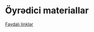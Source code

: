# Öyrədici materiallar

[Faydalı linklər](https://github.com/Tenkom/edu_mat/blob/master/fayda_linkler.md?raw)
